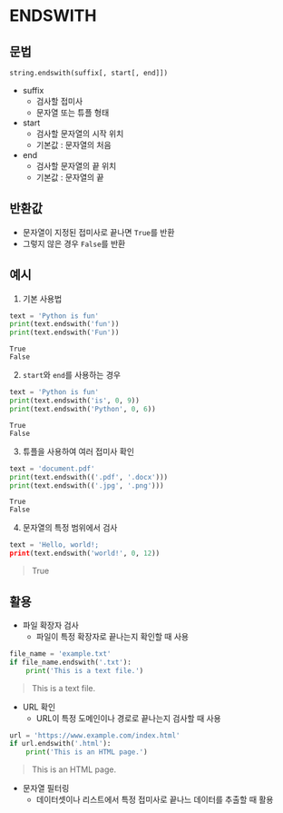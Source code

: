 # ENDSWITH

## 문법
```python
string.endswith(suffix[, start[, end]])
```
- suffix
  - 검사할 접미사
  - 문자열 또는 튜플 형태
- start
  - 검사할 문자열의 시작 위치
  - 기본값 : 문자열의 처음
- end
  - 검사할 문자열의 끝 위치
  - 기본값 : 문자열의 끝

## 반환값
- 문자열이 지정된 접미사로 끝나면 `True`를 반환
- 그렇지 않은 경우 `False`를 반환

## 예시
1. 기본 사용법
```python
text = 'Python is fun'
print(text.endswith('fun'))
print(text.endswith('Fun'))
```
```
True
False
```

2. `start`와 `end`를 사용하는 경우
```python
text = 'Python is fun'
print(text.endswith('is', 0, 9))
print(text.endswith('Python', 0, 6))
```
```
True
False
```

3. 튜플을 사용하여 여러 접미사 확인
```python
text = 'document.pdf'
print(text.endswith(('.pdf', '.docx')))
print(text.endswith(('.jpg', '.png')))
```
```
True
False
```

4. 문자열의 특정 범위에서 검사
```python
text = 'Hello, world!;
print(text.endswith('world!', 0, 12))
```
> True

## 활용
- 파일 확장자 검사
  - 파일이 특정 확장자로 끝나는지 확인할 때 사용
```python
file_name = 'example.txt'
if file_name.endswith('.txt'):
    print('This is a text file.')
```
> This is a text file.

- URL 확인
  - URL이 특정 도메인이나 경로로 끝나는지 검사할 때 사용
```python
url = 'https://www.example.com/index.html'
if url.endswith('.html'):
    print('This is an HTML page.')
```
> This is an HTML page.

- 문자열 필터링
  - 데이터셋이나 리스트에서 특정 접미사로 끝나느 데이터를 추출할 때 활용